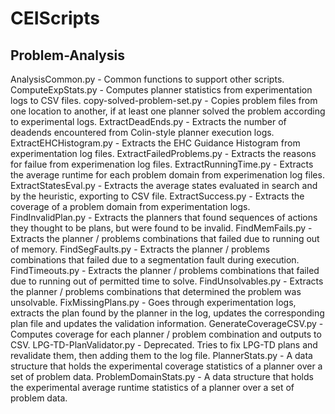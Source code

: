 # CEIScripts

## Problem-Analysis
AnalysisCommon.py - Common functions to support other scripts.
ComputeExpStats.py - Computes planner statistics from experimentation logs to CSV files.
copy-solved-problem-set.py - Copies problem files from one location to another, if at least one planner solved the problem according to experimental logs.
ExtractDeadEnds.py - Extracts the number of deadends encountered from Colin-style planner execution logs.
ExtractEHCHistogram.py - Extracts the EHC Guidance Histogram from experimentation log files.
ExtractFailedProblems.py - Extracts the reasons for failue from experimenation log files.
ExtractRunningTime.py - Extracts the average runtime for each problem domain from experimenation log files.
ExtractStatesEval.py - Extracts the average states evaluated in search and by the heuristic, exporting to CSV file.
ExtractSuccess.py - Extracts the coverage of a problem domain from experimentation logs.
FindInvalidPlan.py - Extracts the planners that found sequences of actions they thought to be plans, but were found to be invalid.
FindMemFails.py - Extracts the planner / problems combinations that failed due to running out of memory.
FindSegFaults.py - Extracts the planner / problems combinations that failed due to a segmentation fault during execution.
FindTimeouts.py - Extracts the planner / problems combinations that failed due to running out of permitted time to solve.
FindUnsolvables.py - Extracts the planner / problems combinations that determined the problem was unsolvable.
FixMissingPlans.py - Goes through experimentation logs, extracts the plan found by the planner in the log, updates the corresponding plan file and updates the validation information.
GenerateCoverageCSV.py - Computes coverage for each planner / problem combination and outputs to CSV.
LPG-TD-PlanValidator.py - Deprecated. Tries to fix LPG-TD plans and revalidate them, then adding them to the log file.
PlannerStats.py - A data structure that holds the experimental coverage statistics of a planner over a set of problem data.
ProblemDomainStats.py - A data structure that holds the experimental average runtime statistics of a planner over a set of problem data.
